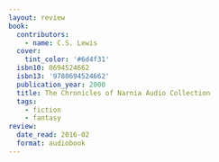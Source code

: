 ```yaml
---
layout: review
book:
  contributors:
    - name: C.S. Lewis
  cover:
    tint_color: '#6d4f31'
  isbn10: 0694524662
  isbn13: '9780694524662'
  publication_year: 2000
  title: The Chronicles of Narnia Audio Collection
  tags:
    - fiction
    - fantasy
review:
  date_read: 2016-02
  format: audiobook
---
```

